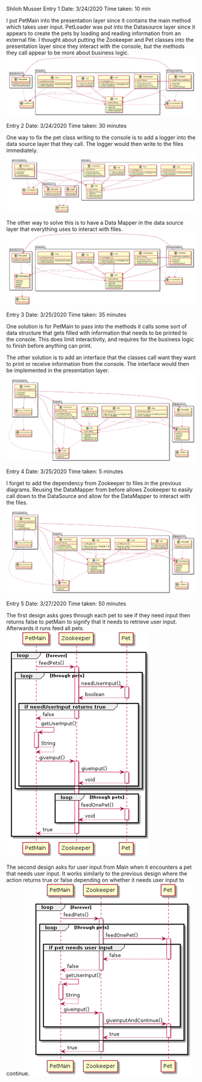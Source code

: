 Shiloh Musser
Entry 1
Date: 3/24/2020
Time taken: 10 min

I put PetMain into the presentation layer since it contains the main method which
takes user input. PetLoader was put into the Datasource layer since it appears to
create the pets by loading and reading information from an external file. I 
thought about putting the Zookeeper and Pet classes into the presentation layer
since they interact with the console, but the methods they call appear to be more
about business logic.
![](images/ClassDiagram1.png)

Entry 2
Date: 3/24/2020
Time taken: 30 minutes

One way to fix the pet class writing to the console is to add a logger into the
data source layer that they call. The logger would then write to the files
immediately.
![](images/ClassDiagram2.png)

The other way to solve this is to have a Data Mapper in the data source layer
that everything uses to interact with files.
![](images/ClassDiagram3.png)

Entry 3
Date: 3/25/2020
Time taken: 35 minutes

One solution is for PetMain to pass into the methods it calls some sort of data
structure that gets filled with information that needs to be printed to the
console. This does limit interactivity, and requires for the business logic to
finish before anything can print.

The other solution is to add an interface that the classes call want they want to
print or receive information from the console. The interface would then be
implemented in the presentation layer.
![](images/ClassDiagram4.png)

Entry 4
Date: 3/25/2020
Time taken: 5 minutes

I forget to add the dependency from Zookeeper to files in the previous diagrams.
Reusing the DataMapper from before allows Zookeeper to easily call down to the
DataSource and allow for the DataMapper to interact with the files.
![](images/ClassDiagramFinal.png)

Entry 5
Date: 3/27/2020
Time taken: 50 minutes

The first design asks goes through each pet to see if they need input then
returns false to petMain to signify that it needs to retrieve user input.
Afterwards it runs feed all pets.
![](images/Sequence1.png)

The second design asks for user input from Main when it encounters a pet that
needs user input. It works similarly to the previous design where the action
returns true or false depending on whether it needs user input to continue.
![](images/Sequence2.png)